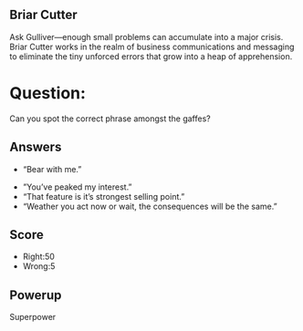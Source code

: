 ## Briar Cutter
Ask Gulliver—enough small problems can accumulate into a major crisis.
Briar Cutter works in the realm of business communications and messaging
to eliminate the tiny unforced errors that grow into a heap of apprehension.

# Question:
Can you spot the correct phrase amongst the gaffes?

## Answers
* “Bear with me.”
- ”You’ve peaked my interest.”
- “That feature is it’s strongest selling point.”
- “Weather you act now or wait, the consequences will be the same.”

## Score
- Right:50
- Wrong:5

## Powerup
Superpower
